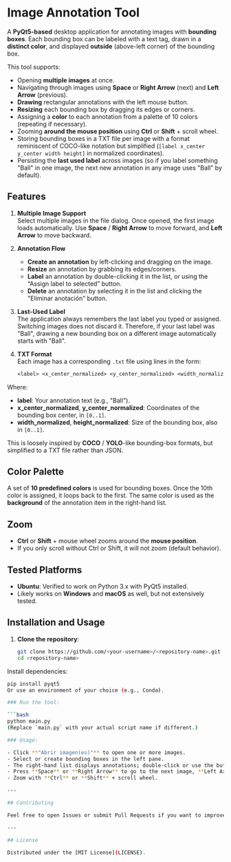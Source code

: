 # Image Annotation Tool

A **PyQt5-based** desktop application for annotating images with **bounding boxes**. Each bounding box can be labeled with a text tag, drawn in a **distinct color**, and displayed **outside** (above-left corner) of the bounding box.

This tool supports:
- Opening **multiple images** at once.
- Navigating through images using **Space** or **Right Arrow** (next) and **Left Arrow** (previous).
- **Drawing** rectangular annotations with the left mouse button.
- **Resizing** each bounding box by dragging its edges or corners.
- Assigning a **color** to each annotation from a palette of 10 colors (repeating if necessary).
- Zooming **around the mouse position** using **Ctrl** or **Shift** + scroll wheel.
- Storing bounding boxes in a TXT file per image with a format reminiscent of COCO-like notation but simplified (`[label x_center y_center width height]` in normalized coordinates).
- Persisting the **last used label** across images (so if you label something "Ball" in one image, the next new annotation in any image uses "Ball" by default).

## Features

1. **Multiple Image Support**  
   Select multiple images in the file dialog. Once opened, the first image loads automatically. Use **Space** / **Right Arrow** to move forward, and **Left Arrow** to move backward.

2. **Annotation Flow**  
   - **Create an annotation** by left-clicking and dragging on the image.  
   - **Resize** an annotation by grabbing its edges/corners.  
   - **Label** an annotation by double-clicking it in the list, or using the “Assign label to selected” button.  
   - **Delete** an annotation by selecting it in the list and clicking the "Eliminar anotación" button.

3. **Last-Used Label**  
   The application always remembers the last label you typed or assigned. Switching images does not discard it. Therefore, if your last label was "Ball", drawing a new bounding box on a different image automatically starts with "Ball".

4. **TXT Format**  
   Each image has a corresponding `.txt` file using lines in the form:
   ```txt
   <label> <x_center_normalized> <y_center_normalized> <width_normalized> <height_normalized>
Where:

- **label**: Your annotation text (e.g., "Ball").
- **x_center_normalized**, **y_center_normalized**: Coordinates of the bounding box center, in `[0..1]`.
- **width_normalized**, **height_normalized**: Size of the bounding box, also in `[0..1]`.

This is loosely inspired by **COCO** / **YOLO**-like bounding-box formats, but simplified to a TXT file rather than JSON.

## Color Palette

A set of **10 predefined colors** is used for bounding boxes. Once the 10th color is assigned, it loops back to the first. The same color is used as the **background** of the annotation item in the right-hand list.

## Zoom

- **Ctrl** or **Shift** + mouse wheel zooms around the **mouse position**.  
- If you only scroll without Ctrl or Shift, it will not zoom (default behavior).

## Tested Platforms

- **Ubuntu**: Verified to work on Python 3.x with PyQt5 installed.
- Likely works on **Windows** and **macOS** as well, but not extensively tested.

## Installation and Usage

1. **Clone the repository**:
   ```bash
   git clone https://github.com/<your-username>/<repository-name>.git
   cd <repository-name>
Install dependencies:

```bash
pip install pyqt5
Or use an environment of your choice (e.g., Conda).

### Run the tool:

```bash
python main.py
(Replace `main.py` with your actual script name if different.)

### Usage:

- Click **"Abrir imagen(es)"** to open one or more images.
- Select or create bounding boxes in the left pane.
- The right-hand list displays annotations; double-click or use the buttons to label or delete.
- Press **Space** or **Right Arrow** to go to the next image, **Left Arrow** to go back.
- Zoom with **Ctrl** or **Shift** + scroll wheel.

---

## Contributing

Feel free to open Issues or submit Pull Requests if you want to improve or extend the functionality.

---

## License

Distributed under the [MIT License](LICENSE).
